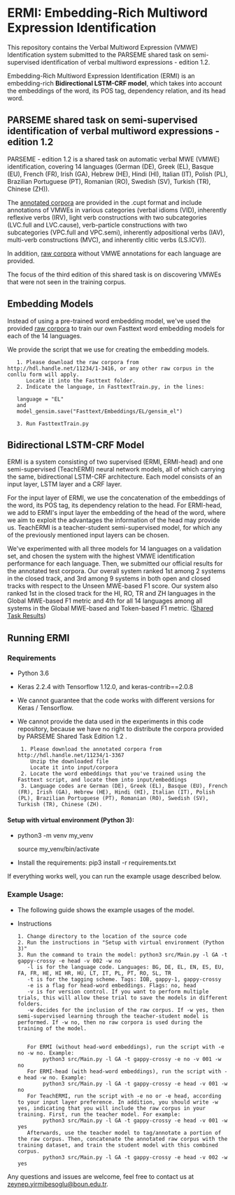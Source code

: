 # ERMI: Embedding-Rich Multiword Expression Identification

This repository contains the Verbal Multiword Expression (VMWE) Identification system submitted to the PARSEME shared task on semi-supervised identification of verbal multiword expressions - edition 1.2. 

Embedding-Rich Multiword Expression Identification (ERMI) is an embedding-rich **Bidirectional LSTM-CRF model**, which takes into account the embeddings of the word, its POS tag, dependency relation, and its head word.

## PARSEME shared task on semi-supervised identification of verbal multiword expressions - edition 1.2

PARSEME - edition 1.2 is a shared task on automatic verbal MWE (VMWE) identification, covering 14 languages (German (DE), Greek (EL), Basque (EU), French (FR), Irish (GA), Hebrew (HE), Hindi (HI), Italian (IT), Polish (PL), Brazilian Portuguese (PT), Romanian (RO), Swedish (SV), Turkish (TR), Chinese (ZH)). 

The [annotated corpora](http://hdl.handle.net/11234/1-3367) are provided in the .cupt format and include annotations of VMWEs in various categories (verbal idioms (VID), inherently reflexive verbs (IRV), light verb constructions with two subcategories (LVC.full and LVC.cause), verb-particle constructions with two subcategories (VPC.full and VPC.semi), inherently adpositional verbs (IAV), multi-verb constructions (MVC),  and inherently clitic verbs (LS.ICV)). 

In addition, [raw corpora](http://hdl.handle.net/11234/1-3416) without VMWE annotations for each language are provided. 

The focus of the third edition of this shared task is on discovering VMWEs that were not seen in the training corpus. 

## Embedding Models

Instead of using a pre-trained word embedding model, we've used the provided [raw corpora](http://hdl.handle.net/11234/1-3416) to train our own Fasttext word embedding models for each of the 14 languages. 

We provide the script that we use for creating the embedding models. 

       1. Please download the raw corpora from http://hdl.handle.net/11234/1-3416, or any other raw corpus in the conllu form will apply.
          Locate it into the Fasttext folder. 
       2. Indicate the language, in FasttextTrain.py, in the lines:
       
       language = "EL"
       and
       model_gensim.save("Fasttext/Embeddings/EL/gensim_el")
       
       3. Run FasttextTrain.py


## Bidirectional LSTM-CRF Model

ERMI is a system consisting of two supervised (ERMI, ERMI-head) and one semi-supervised (TeachERMI) neural network models, all of which carrying the same, bidirectional LSTM-CRF architecture. Each model consists of an input layer, LSTM layer and a CRF layer. 

For the input layer of ERMI, we use the concatenation of the embeddings of the word, its POS tag, its dependency relation to the head. For ERMI-head, we add to ERMI's input layer the embedding of the head of the word, where we aim to exploit the advantages the information of the head may provide us. TeachERMI is a teacher-student semi-supervised model, for which any of the previously mentioned input layers can be chosen. 

We've experimented with all three models for 14 languages on a validation set, and chosen the system with the highest VMWE identification performance for each language. Then, we submitted our official results for the annotated test corpora. Our overall system ranked 1st among 2 systems in the closed track, and 3rd among 9 systems in both
open and closed tracks with respect to the Unseen MWE-based F1 score. Our system also ranked 1st in the closed track for the HI, RO, TR and ZH languages in the Global MWE-based
F1 metric and 4th for all 14 languages among all systems in the Global MWE-based and Token-based F1 metric. ([Shared Task Results](http://multiword.sourceforge.net/PHITE.php?sitesig=CONF&page=CONF_02_MWE-LEX_2020___lb__COLING__rb__&subpage=CONF_50_Shared_task_results))

## Running ERMI

### Requirements
- Python 3.6
- Keras 2.2.4 with Tensorflow 1.12.0, and keras-contrib==2.0.8
- We cannot guarantee that the code works with different versions for Keras / Tensorflow.
- We cannot provide the data used in the experiments in this code repository, because we have no right to distribute the corpora provided by PARSEME Shared Task Edition 1.2 .

       1. Please download the annotated corpora from http://hdl.handle.net/11234/1-3367
          Unzip the downloaded file
          Locate it into input/corpora
       2. Locate the word embeddings that you've trained using the Fasttext script, and locate them into input/embeddings
       3. Language codes are German (DE), Greek (EL), Basque (EU), French (FR), Irish (GA), Hebrew (HE), Hindi (HI), Italian (IT), Polish (PL), Brazilian Portuguese (PT), Romanian (RO), Swedish (SV), Turkish (TR), Chinese (ZH).

#### Setup with virtual environment (Python 3):
-  python3 -m venv my_venv

   source my_venv/bin/activate
- Install the requirements:
   pip3 install -r requirements.txt

If everything works well, you can run the example usage described below.


### Example Usage:
- The following guide shows the example usages of the model.
- Instructions
      
      1. Change directory to the location of the source code
      2. Run the instructions in "Setup with virtual environment (Python 3)"
      3. Run the command to train the model: python3 src/Main.py -l GA -t gappy-crossy -e head -v 002 -w no
         -l is for the language code. Languages: BG, DE, EL, EN, ES, EU, FA, FR, HE, HI HR, HU, LT, IT, PL, PT, RO, SL, TR
         -t is for the tagging scheme. Tags: IOB, gappy-1, gappy-crossy
         -e is a flag for head-word embeddings. Flags: no, head
         -v is for version control. If you want to perform multiple trials, this will allow these trial to save the models in different folders.
         -w decides for the inclusion of the raw corpus. If -w yes, then semi-supervised learning through the teacher-student model is performed. If -w no, then no raw corpora is used during the training of the model. 
         
         
         For ERMI (without head-word embeddings), run the script with -e no -w no. Example: 
              python3 src/Main.py -l GA -t gappy-crossy -e no -v 001 -w no
         For ERMI-head (with head-word embeddings), run the script with -e head -w no. Example: 
              python3 src/Main.py -l GA -t gappy-crossy -e head -v 001 -w no
         For TeachERMI, run the script with -e no or -e head, according to your input layer preference. In addition, you should write -w yes, indicating that you will include the raw corpus in your training. First, run the teacher model. For example: 
              python3 src/Main.py -l GA -t gappy-crossy -e head -v 001 -w yes
         Afterwards, use the teacher model to tag/annotate a portion of the raw corpus. Then, concatenate the annotated raw corpus with the training dataset, and train the student model with this combined corpus. 
              python3 src/Main.py -l GA -t gappy-crossy -e head -v 002 -w yes
         
Any questions and issues are welcome, feel free to contact us at zeynep.yirmibesoglu@boun.edu.tr. 






